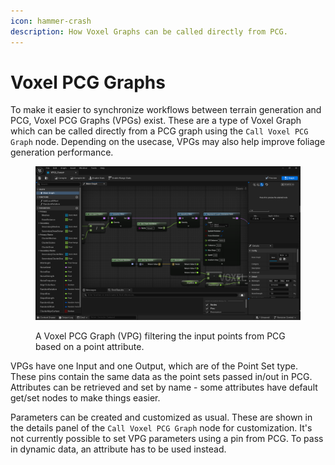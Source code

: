 ```yaml
---
icon: hammer-crash
description: How Voxel Graphs can be called directly from PCG.
---
```


# Voxel PCG Graphs

To make it easier to synchronize workflows between terrain generation and PCG, Voxel PCG Graphs (VPGs) exist. These are a type of Voxel Graph which can be called directly from a PCG graph using the `Call Voxel PCG Graph` node. Depending on the usecase, VPGs may also help improve foliage generation performance.

<figure><img src="../../.gitbook/assets/image.png" alt=""><figcaption><p>A Voxel PCG Graph (VPG) filtering the input points from PCG based on a point attribute.</p></figcaption></figure>

VPGs have one Input and one Output, which are of the Point Set type. These pins contain the same data as the point sets passed in/out in PCG. Attributes can be retrieved and set by name - some attributes have default get/set nodes to make things easier.

Parameters can be created and customized as usual. These are shown in the details panel of the `Call Voxel PCG Graph` node for customization. It's not currently possible to set VPG parameters using a pin from PCG. To pass in dynamic data, an attribute has to be used instead.&#x20;
